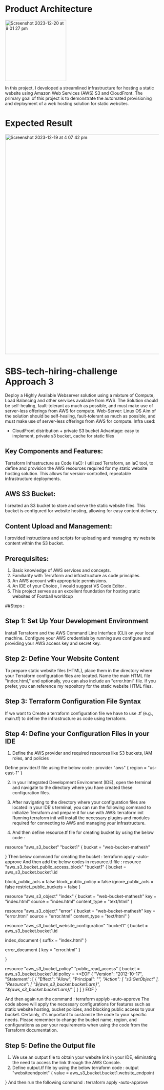 # Product Architecture
<img width="200" alt="Screenshot 2023-12-20 at 9 01 27 pm" src="https://github.com/techielife9/sbs-tech-hiring-challenge/assets/29218570/b511f2c0-dfd1-4f1d-8caa-1624815f339c"> <br/>

In this project, I developed a streamlined infrastructure for hosting a static website using Amazon Web Services (AWS) S3 and CloudFront. The primary goal of this project is to demonstrate the automated provisioning and deployment of a web hosting solution for static websites.

# Expected Result
<img width="720" alt="Screenshot 2023-12-19 at 4 07 42 pm" src="https://github.com/techielife9/sbs-tech-hiring-challenge/assets/29218570/3ec748a8-68df-4879-86f0-f1f38553ac4e"> <br/>


# SBS-tech-hiring-challenge Approach 3

Deploy a Highly Available Webserver solution using a mixture of Compute, Load Balancing and other services available from AWS. 
The Solution should be self-healing, fault-tolerant as much as possible, and must make use of server-less offerings from AWS for compute.
Web-Server: Linux OS
Aim of the solution should be self-healing, fault-tolerant as much as possible, and must make use of server-less offerings from AWS for compute.
Infra used: 
  - CloudFront distribution + private S3 bucket
  Advantage: easy to implement, private s3 bucket, cache for static files

## Key Components and Features:
Terraform Infrastructure as Code (IaC):
I utilized Terraform, an IaC tool, to define and provision the AWS resources required for my static website hosting solution. This allows for version-controlled, repeatable infrastructure deployments.

## AWS S3 Bucket:
I created an S3 bucket to store and serve the static website files. This bucket is configured for website hosting, allowing for easy content delivery.

## Content Upload and Management:
I provided instructions and scripts for uploading and managing my website content within the S3 bucket.

## Prerequisites:
1. Basic knowledge of AWS services and concepts.
2. Familiarity with Terraform and infrastructure as code principles.
3. An AWS account with appropriate permissions.
4. An IDE of your Choice , I would suggest VS Code Editor .
5. This project serves as an excellent foundation for hosting static websites of Football worldcup

##Steps :
## Step 1: Set Up Your Development Environment
Install Terraform and the AWS Command Line Interface (CLI) on your local machine. Configure your AWS credentials by running aws configure and providing your AWS access key and secret key.

## Step 2: Define Your Website Content
To prepare static website files (HTML), place them in the directory where your Terraform configuration files are located. Name the main HTML file "index.html," and optionally, you can also include an "error.html" file. If you prefer, you can reference my repository for the static website HTML files.

## Step 3: Terraform Configuration File Syntax
If we want to Create a terraform configuration file we have to use .tf (e.g., main.tf) to define the infrastructure as code using terraform.

## Step 4: Define your Configuration Files in your IDE
1. Define the AWS provider and required resources like S3 buckets, IAM roles, and policies

Define provider.tf file using the below code :
provider "aws" {
    region = "us-east-1"
}

2. In your Integrated Development Environment (IDE), open the terminal and navigate to the directory where you have created these configuration files.

3. After navigating to the directory where your configuration files are located in your IDE's terminal, you can run the following command to initialize Terraform and prepare it for use with AWS:
terraform init
Running terraform init will install the necessary plugins and modules required for connecting to AWS and managing your infrastructure.
4. And then define resource.tf file for creating bucket by using the below code :

resource "aws_s3_bucket" "bucket1" {
    bucket = "web-bucket-mathesh"
  
}
Then below command for creating the bucket :
terraform apply -auto-approve
And then add the below codes in resource.tf file :
resource "aws_s3_bucket_public_access_block" "bucket1" {
  bucket = aws_s3_bucket.bucket1.id

  block_public_acls       = false
  block_public_policy     = false
  ignore_public_acls      = false
  restrict_public_buckets = false
}

resource "aws_s3_object" "index" {
  bucket = "web-bucket-mathesh"
  key    = "index.html"
  source = "index.html"
  content_type = "text/html"
}

resource "aws_s3_object" "error" {
  bucket = "web-bucket-mathesh"
  key    = "error.html"
  source = "error.html"
  content_type = "text/html"
}


resource "aws_s3_bucket_website_configuration" "bucket1" {
  bucket = aws_s3_bucket.bucket1.id

  index_document {
    suffix = "index.html"
  }

  error_document {
    key = "error.html"
  }

}

resource "aws_s3_bucket_policy" "public_read_access" {
  bucket = aws_s3_bucket.bucket1.id
  policy = <<EOF
{
  "Version": "2012-10-17",
  "Statement": [
    {
      "Effect": "Allow",
	  "Principal": "*",
      "Action": [ "s3:GetObject" ],
      "Resource": [
        "${aws_s3_bucket.bucket1.arn}",
        "${aws_s3_bucket.bucket1.arn}/*"
      ]
    }
  ]
}
EOF
}

And then again run the command :
terraform applyb -auto-approve
The code above will apply the necessary configurations for features such as static website hosting, bucket policies, and blocking public access to your bucket.
Certainly, it's important to customize the code to your specific needs. Please remember to change the bucket name, region, and configurations as per your requirements when using the code from the Terraform documentation.

## Step 5: Define the Output file
1. We use an output file to obtain your website link in your IDE, eliminating the need to access the link through the AWS Console.
2. Define output.tf file by using the below terraform code :
output "websiteendpoint" {
    value = aws_s3_bucket.bucket1.website_endpoint
  
}
And then run the following command :
terraform apply -auto-approve



  
